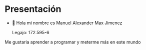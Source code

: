   # Presentación

- 👋 Hola mi nombre es Manuel Alexander Max Jimenez 
     
     Legajo: 172.595-6

Me gustaria aprender a programar y meterme más en este mundo 


<!---
ManuelMaxJ/ManuelMaxJ is a ✨ special ✨ repository because its `README.md` (this file) appears on your GitHub profile.
You can click the Preview link to take a look at your changes.
--->
